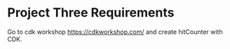 # Project Three Requirements

Go to cdk workshop https://cdkworkshop.com/ and create hitCounter with CDK.